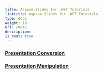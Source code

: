 ```yaml
---
title: Aspose.Slides for .NET Tutorials
linktitle: Aspose.Slides for .NET Tutorials
type: docs
weight: 10
url: /net/
description:
is_root: true
---
```


### [Presentation Conversion](./presentation-conversion/)

### [Presentation Manipulation](./presentation-manipulation/)
